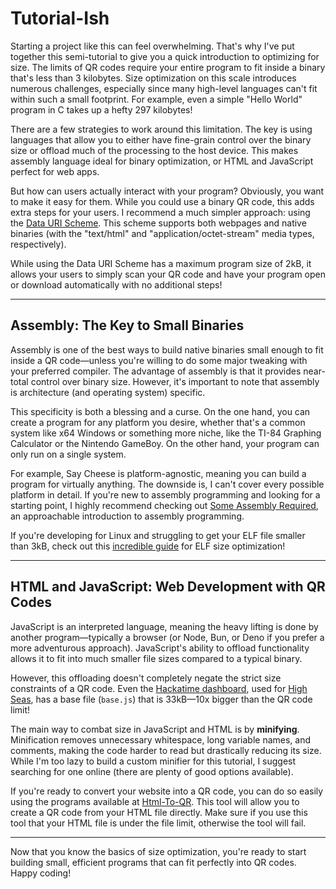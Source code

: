 # Tutorial-Ish

Starting a project like this can feel overwhelming. That's why I've put together this semi-tutorial to give you a quick introduction to optimizing for size. The limits of QR codes require your entire program to fit inside a binary that's less than 3 kilobytes. Size optimization on this scale introduces numerous challenges, especially since many high-level languages can't fit within such a small footprint. For example, even a simple "Hello World" program in C takes up a hefty 297 kilobytes!

There are a few strategies to work around this limitation. The key is using languages that allow you to either have fine-grain control over the binary size or offload much of the processing to the host device. This makes assembly language ideal for binary optimization, or HTML and JavaScript perfect for web apps.

But how can users actually interact with your program? Obviously, you want to make it easy for them. While you could use a binary QR code, this adds extra steps for your users. I recommend a much simpler approach: using the [Data URI Scheme](https://developer.mozilla.org/en-US/docs/Web/URI/Schemes/data). This scheme supports both webpages and native binaries (with the "text/html" and "application/octet-stream" media types, respectively).

While using the Data URI Scheme has a maximum program size of 2kB, it allows your users to simply scan your QR code and have your program open or download automatically with no additional steps!

---

## Assembly: The Key to Small Binaries

Assembly is one of the best ways to build native binaries small enough to fit inside a QR code—unless you're willing to do some major tweaking with your preferred compiler. The advantage of assembly is that it provides near-total control over binary size. However, it's important to note that assembly is architecture (and operating system) specific. 

This specificity is both a blessing and a curse. On the one hand, you can create a program for any platform you desire, whether that's a common system like x64 Windows or something more niche, like the TI-84 Graphing Calculator or the Nintendo GameBoy. On the other hand, your program can only run on a single system.

For example, Say Cheese is platform-agnostic, meaning you can build a program for virtually anything. The downside is, I can't cover every possible platform in detail. If you're new to assembly programming and looking for a starting point, I highly recommend checking out [Some Assembly Required](https://github.com/hackclub/some-assembly-required), an approachable introduction to assembly programming.

If you're developing for Linux and struggling to get your ELF file smaller than 3kB, check out this [incredible guide](https://www.muppetlabs.com/~breadbox/software/tiny/teensy.html) for ELF size optimization!

---

## HTML and JavaScript: Web Development with QR Codes

JavaScript is an interpreted language, meaning the heavy lifting is done by another program—typically a browser (or Node, Bun, or Deno if you prefer a more adventurous approach). JavaScript's ability to offload functionality allows it to fit into much smaller file sizes compared to a typical binary.

However, this offloading doesn't completely negate the strict size constraints of a QR code. Even the [Hackatime dashboard](https://waka.hackclub.com), used for [High Seas](https://highseas.hackclub.com), has a base file (`base.js`) that is 33kB—10x bigger than the QR code limit!

The main way to combat size in JavaScript and HTML is by **minifying**. Minification removes unnecessary whitespace, long variable names, and comments, making the code harder to read but drastically reducing its size. While I'm too lazy to build a custom minifier for this tutorial, I suggest searching for one online (there are plenty of good options available).

If you're ready to convert your website into a QR code, you can do so easily using the programs available at [Html-To-QR](https://github.com/The-UnknownHacker/Html-To-QR). This tool will allow you to create a QR code from your HTML file directly. Make sure if you use this tool that your HTML file is under the file limit, otherwise the tool will fail.

---

Now that you know the basics of size optimization, you're ready to start building small, efficient programs that can fit perfectly into QR codes. Happy coding!

